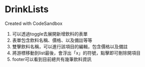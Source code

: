 # DrinkLists
Created with CodeSandbox

1. 可以透過toggle去展開新增飲料的表單
2. 表單包含飲料名稱、價格、以及備註等等
3. 雙擊飲料名稱，可以進行該項目的編輯，包含價格以及備註
4. 將游標移動到list最後，會浮出「x」的符號，點擊即可刪除開項目
5. footer可以看到目前總共有幾筆飲料資訊
